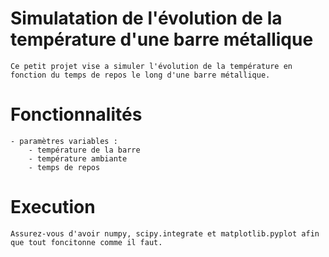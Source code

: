 # Simulatation de l'évolution de la température d'une barre métallique

    Ce petit projet vise a simuler l'évolution de la température en fonction du temps de repos le long d'une barre métallique.
    
# Fonctionnalités

    - paramètres variables : 
        - température de la barre
        - température ambiante
        - temps de repos

# Execution

    Assurez-vous d'avoir numpy, scipy.integrate et matplotlib.pyplot afin que tout foncitonne comme il faut.

